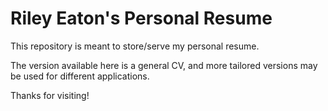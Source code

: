 # Riley Eaton's Personal Resume

This repository is meant to store/serve my personal resume.

The version available here is a general CV, and more tailored versions may be used for different applications.

Thanks for visiting!
